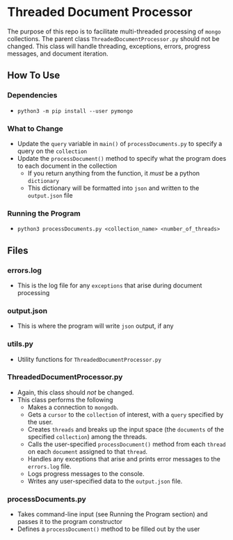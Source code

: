 # Threaded Document Processor
The purpose of this repo is to facilitate multi-threaded processing of `mongo` collections. The parent class `ThreadedDocumentProcessor.py` should not be changed. This class will handle threading, exceptions, errors, progress messages, and document iteration.

## How To Use
### Dependencies
- `python3 -m pip install --user pymongo`
### What to Change
- Update the `query` variable in `main()` of `processDocuments.py` to specify a query on the `collection`
- Update the `processDocument()` method to specify what the program does to each document in the collection
    - If you return anything from the function, it _must_ be a python `dictionary`
    - This dictionary will be formatted into `json` and written to the `output.json` file
### Running the Program
- `python3 processDocuments.py <collection_name> <number_of_threads>`

## Files
### errors.log
- This is the log file for any `exceptions` that arise during document processing
### output.json
- This is where the program will write `json` output, if any
### utils.py
- Utility functions for `ThreadedDocumentProcessor.py`
### ThreadedDocumentProcessor.py
- Again, this class should _not_ be changed.
- This class performs the following
    - Makes a connection to `mongodb`.
    - Gets a `cursor` to the `collection` of interest, with a `query` specified by the user.
    - Creates `threads` and breaks up the input space (the `documents` of the specified `collection`) among the threads.
    - Calls the user-specified `processDocument()` method from each `thread` on each `document` assigned to that `thread`.
    - Handles any exceptions that arise and prints error messages to the `errors.log` file.
    - Logs progress messages to the console.
    - Writes any user-specified data to the `output.json` file.
### processDocuments.py
- Takes command-line input (see Running the Program section) and passes it to the program constructor
- Defines a `processDocument()` method to be filled out by the user
